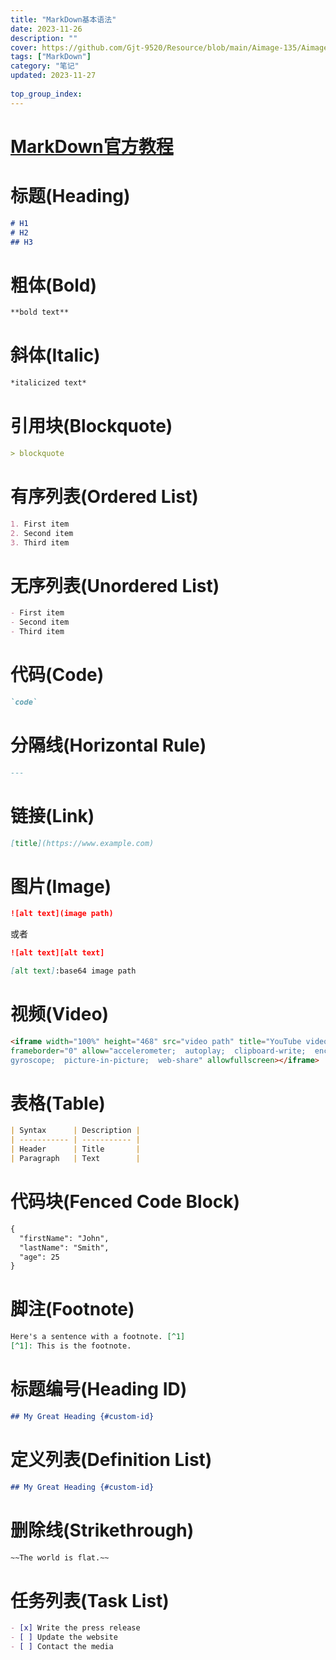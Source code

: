 ```yaml
---
title: "MarkDown基本语法"
date: 2023-11-26
description: ""
cover: https://github.com/Gjt-9520/Resource/blob/main/Aimage-135/Aimage93.jpg?raw=true
tags: ["MarkDown"]
category: "笔记"
updated: 2023-11-27
 
top_group_index: 
---
```


# [MarkDown官方教程](https://markdown.com.cn/)

# 标题(Heading)

```markdown
# H1
# H2
## H3
```

# 粗体(Bold)

```markdown
**bold text**
```

# 斜体(Italic)

```markdown
*italicized text*
```

# 引用块(Blockquote)

```markdown
> blockquote
```

# 有序列表(Ordered List)

```markdown
1. First item
2. Second item
3. Third item
```

# 无序列表(Unordered List)

```markdown
- First item
- Second item
- Third item
```

# 代码(Code)

```markdown
`code`
```

# 分隔线(Horizontal Rule)	

```markdown
---
```

# 链接(Link)

```markdown
[title](https://www.example.com)
```

# 图片(Image)

```markdown
![alt text](image path)
```

或者

```markdown
![alt text][alt text]

[alt text]:base64 image path
```

# 视频(Video)

```markdown
<iframe width="100%" height="468" src="video path" title="YouTube video player" 
frameborder="0" allow="accelerometer;  autoplay;  clipboard-write;  encrypted-media;  
gyroscope;  picture-in-picture;  web-share" allowfullscreen></iframe>
```

# 表格(Table)

```markdown
| Syntax      | Description |
| ----------- | ----------- |
| Header      | Title       |
| Paragraph   | Text        |
```

# 代码块(Fenced Code Block)

```markdown
{
  "firstName": "John",
  "lastName": "Smith",
  "age": 25
}
```

# 脚注(Footnote)

```markdown
Here's a sentence with a footnote. [^1]
[^1]: This is the footnote.
```

# 标题编号(Heading ID)

```markdown
## My Great Heading {#custom-id}
```

# 定义列表(Definition List)

```markdown
## My Great Heading {#custom-id}
```
# 删除线(Strikethrough)

```markdown
~~The world is flat.~~
```
# 任务列表(Task List)

```markdown
- [x] Write the press release
- [ ] Update the website
- [ ] Contact the media
```